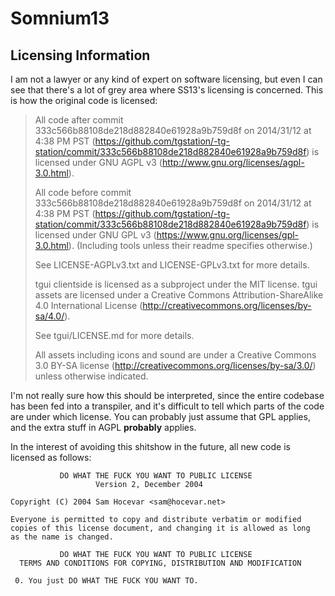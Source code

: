 # Somnium13
## Licensing Information

I am not a lawyer or any kind of expert on software licensing, but even I can see that
there's a lot of grey area where SS13's licensing is concerned.
This is how the original code is licensed:

>All code after commit 333c566b88108de218d882840e61928a9b759d8f on 2014/31/12 at 4:38 PM PST (https://github.com/tgstation/-tg-station/commit/333c566b88108de218d882840e61928a9b759d8f) is licensed under GNU AGPL v3 (http://www.gnu.org/licenses/agpl-3.0.html).
>
>All code before commit 333c566b88108de218d882840e61928a9b759d8f on 2014/31/12 at 4:38 PM PST (https://github.com/tgstation/-tg-station/commit/333c566b88108de218d882840e61928a9b759d8f) is licensed under GNU GPL v3 (https://www.gnu.org/licenses/gpl-3.0.html). (Including tools unless their readme specifies otherwise.)
>
>See LICENSE-AGPLv3.txt and LICENSE-GPLv3.txt for more details.
>
>tgui clientside is licensed as a subproject under the MIT license. tgui assets are licensed under a Creative Commons Attribution-ShareAlike 4.0 International License (http://creativecommons.org/licenses/by-sa/4.0/).
>
>See tgui/LICENSE.md for more details.
>
>All assets including icons and sound are under a Creative Commons 3.0 BY-SA license (http://creativecommons.org/licenses/by-sa/3.0/) unless otherwise indicated.

I'm not really sure how this should be interpreted, since the entire codebase has been fed into a transpiler, and it's difficult
to tell which parts of the code are under which license.
You can probably just assume that GPL applies, and the extra stuff in AGPL **probably** applies.

In the interest of avoiding this shitshow in the future, all new code is licensed as follows:

```
           DO WHAT THE FUCK YOU WANT TO PUBLIC LICENSE
                   Version 2, December 2004

Copyright (C) 2004 Sam Hocevar <sam@hocevar.net>

Everyone is permitted to copy and distribute verbatim or modified
copies of this license document, and changing it is allowed as long
as the name is changed.

           DO WHAT THE FUCK YOU WANT TO PUBLIC LICENSE
  TERMS AND CONDITIONS FOR COPYING, DISTRIBUTION AND MODIFICATION

 0. You just DO WHAT THE FUCK YOU WANT TO.
```
